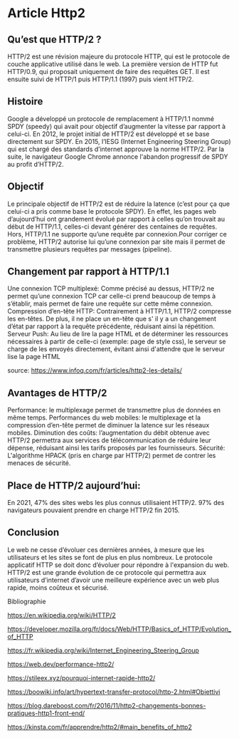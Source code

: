 # Article Http2

## Qu’est que HTTP/2 ?

HTTP/2 est une révision majeure du protocole HTTP, qui est le protocole de couche applicative utilisé dans le web. La première version de HTTP fut HTTP/0.9, qui proposait uniquement de faire des requêtes GET. Il est ensuite suivi de HTTP/1 puis HTTP/1.1 (1997) puis vient HTTP/2.

## Histoire

Google a développé un protocole de remplacement à HTTP/1.1 nommé SPDY (speedy) qui avait pour objectif d’augmenter la vitesse par rapport à celui-ci. En 2012, le projet initial de HTTP/2 est développé et se base directement sur SPDY.  En 2015, l’IESG (Internet Engineering Steering Group) qui est chargé des standards d’internet approuve la norme HTTP/2. Par la suite, le navigateur Google Chrome annonce l'abandon progressif de SPDY au profit d’HTTP/2.

## Objectif


Le principale objectif de HTTP/2 est de réduire la latence (c’est pour ça que celui-ci a pris comme base le protocole SPDY). En effet, les pages web d’aujourd’hui ont grandement évolué par rapport à celles qu’on trouvait au début de HTTP/1.1, celles-ci devant générer des centaines de requêtes. Hors, HTTP/1.1 ne supporte qu’une requête par connexion.Pour corriger ce problème, HTTP/2 autorise lui qu’une connexion par site mais il permet de transmettre plusieurs requêtes par messages (pipeline). 


## Changement par rapport à HTTP/1.1

Une connexion TCP multiplexé: Comme précisé au dessus, HTTP/2 ne permet qu’une connexion TCP car celle-ci prend beaucoup de temps à s’établir, mais permet de faire une requête sur cette même connexion.
Compression d’en-tête HTTP: Contrairement à HTTP/1.1, HTTP/2 compresse les en-têtes. De plus, il ne place un en-tête que s' il y a un changement d’état par rapport à la requête précédente, réduisant ainsi la répétition.
Serveur Push: Au lieu de lire la page HTML et de déterminer les ressources nécessaires à partir de celle-ci (exemple: page de style css), le serveur se charge de les envoyés directement, évitant ainsi d'attendre que le serveur lise la page HTML

source: https://www.infoq.com/fr/articles/http2-les-details/


## Avantages de HTTP/2

Performance: le multiplexage permet de transmettre plus de données en même temps.
Performances du web mobiles: le multiplexage et la compression d’en-tête permet de diminuer la latence sur les réseaux mobiles.
Diminution des coûts: l’augmentation du débit obtenue avec HTTP/2 permettra aux services de télécommunication de réduire leur dépense, réduisant ainsi les tarifs proposés par les fournisseurs.
Sécurité: L'algorithme HPACK (pris en charge par HTTP/2) permet de contrer les menaces de sécurité.

## Place de HTTP/2 aujourd’hui:
En 2021, 47% des sites webs les plus connus utilisaient HTTP/2. 97% des navigateurs pouvaient prendre en charge HTTP/2 fin 2015.

## Conclusion
Le web ne cesse d’évoluer ces dernières années, à mesure que les utilisateurs et les sites se font de plus en plus nombreux. Le protocole applicatif HTTP se doit donc d’évoluer pour répondre à l'expansion du web. HTTP/2 est une grande évolution de ce protocole qui permettra aux utilisateurs d’internet d’avoir une meilleure expérience avec un web plus rapide, moins coûteux et sécurisé. 







Bibliographie

https://en.wikipedia.org/wiki/HTTP/2

https://developer.mozilla.org/fr/docs/Web/HTTP/Basics_of_HTTP/Evolution_of_HTTP

https://fr.wikipedia.org/wiki/Internet_Engineering_Steering_Group

https://web.dev/performance-http2/

https://stileex.xyz/pourquoi-internet-rapide-http2/

https://boowiki.info/art/hypertext-transfer-protocol/http-2.html#Obiettivi

https://blog.dareboost.com/fr/2016/11/http2-changements-bonnes-pratiques-http1-front-end/

https://kinsta.com/fr/apprendre/http2/#main_benefits_of_http2
